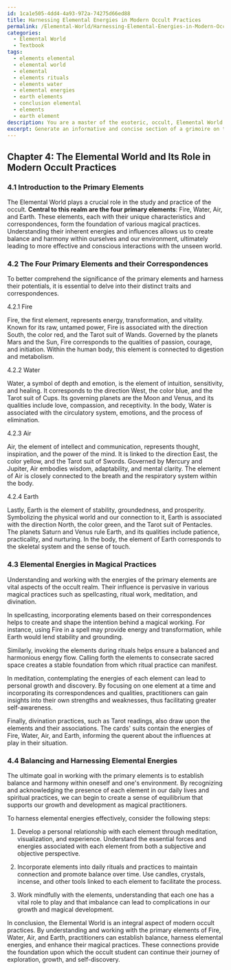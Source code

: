 ```yaml
---
id: 1ca1e505-4dd4-4a93-972a-74275d66ed88
title: Harnessing Elemental Energies in Modern Occult Practices
permalink: /Elemental-World/Harnessing-Elemental-Energies-in-Modern-Occult-Practices/
categories:
  - Elemental World
  - Textbook
tags:
  - elements elemental
  - elemental world
  - elemental
  - elements rituals
  - elements water
  - elemental energies
  - earth elements
  - conclusion elemental
  - elements
  - earth element
description: You are a master of the esoteric, occult, Elemental World and education, you have written many textbooks on the subject in ways that provide students with rich and deep understanding of the subject. You are being asked to write textbook-like sections on a topic and you do it with full context, explainability, and reliability in accuracy to the true facts of the topic at hand, in a textbook style that a student would easily be able to learn from, in a rich, engaging, and contextual way. Always include relevant context (such as formulas and history), related concepts, and in a way that someone can gain deep insights from.
excerpt: Generate an informative and concise section of a grimoire on the topic of the Elemental World, focusing on the four primary elements, their correspondences, and their influence on various magical practices. Highlight the importance of understanding elemental energies, as well as how to balance and harness them for a more effective and balanced approach to practicing the occult.
---
```

## Chapter 4: The Elemental World and Its Role in Modern Occult Practices

### 4.1 Introduction to the Primary Elements

The Elemental World plays a crucial role in the study and practice of the occult. **Central to this realm are the four primary elements**: Fire, Water, Air, and Earth. These elements, each with their unique characteristics and correspondences, form the foundation of various magical practices. Understanding their inherent energies and influences allows us to create balance and harmony within ourselves and our environment, ultimately leading to more effective and conscious interactions with the unseen world.

### 4.2 The Four Primary Elements and their Correspondences

To better comprehend the significance of the primary elements and harness their potentials, it is essential to delve into their distinct traits and correspondences.

4.2.1 Fire

Fire, the first element, represents energy, transformation, and vitality. Known for its raw, untamed power, Fire is associated with the direction South, the color red, and the Tarot suit of Wands. Governed by the planets Mars and the Sun, Fire corresponds to the qualities of passion, courage, and initiation. Within the human body, this element is connected to digestion and metabolism.

4.2.2 Water

Water, a symbol of depth and emotion, is the element of intuition, sensitivity, and healing. It corresponds to the direction West, the color blue, and the Tarot suit of Cups. Its governing planets are the Moon and Venus, and its qualities include love, compassion, and receptivity. In the body, Water is associated with the circulatory system, emotions, and the process of elimination.

4.2.3 Air

Air, the element of intellect and communication, represents thought, inspiration, and the power of the mind. It is linked to the direction East, the color yellow, and the Tarot suit of Swords. Governed by Mercury and Jupiter, Air embodies wisdom, adaptability, and mental clarity. The element of Air is closely connected to the breath and the respiratory system within the body.

4.2.4 Earth

Lastly, Earth is the element of stability, groundedness, and prosperity. Symbolizing the physical world and our connection to it, Earth is associated with the direction North, the color green, and the Tarot suit of Pentacles. The planets Saturn and Venus rule Earth, and its qualities include patience, practicality, and nurturing. In the body, the element of Earth corresponds to the skeletal system and the sense of touch.

### 4.3 Elemental Energies in Magical Practices

Understanding and working with the energies of the primary elements are vital aspects of the occult realm. Their influence is pervasive in various magical practices such as spellcasting, ritual work, meditation, and divination.

In spellcasting, incorporating elements based on their correspondences helps to create and shape the intention behind a magical working. For instance, using Fire in a spell may provide energy and transformation, while Earth would lend stability and grounding.

Similarly, invoking the elements during rituals helps ensure a balanced and harmonious energy flow. Calling forth the elements to consecrate sacred space creates a stable foundation from which ritual practice can manifest.

In meditation, contemplating the energies of each element can lead to personal growth and discovery. By focusing on one element at a time and incorporating its correspondences and qualities, practitioners can gain insights into their own strengths and weaknesses, thus facilitating greater self-awareness.

Finally, divination practices, such as Tarot readings, also draw upon the elements and their associations. The cards' suits contain the energies of Fire, Water, Air, and Earth, informing the querent about the influences at play in their situation.

### 4.4 Balancing and Harnessing Elemental Energies

The ultimate goal in working with the primary elements is to establish balance and harmony within oneself and one's environment. By recognizing and acknowledging the presence of each element in our daily lives and spiritual practices, we can begin to create a sense of equilibrium that supports our growth and development as magical practitioners.

To harness elemental energies effectively, consider the following steps:

1. Develop a personal relationship with each element through meditation, visualization, and experience. Understand the essential forces and energies associated with each element from both a subjective and objective perspective.

2. Incorporate elements into daily rituals and practices to maintain connection and promote balance over time. Use candles, crystals, incense, and other tools linked to each element to facilitate the process.

3. Work mindfully with the elements, understanding that each one has a vital role to play and that imbalance can lead to complications in our growth and magical development.

In conclusion, the Elemental World is an integral aspect of modern occult practices. By understanding and working with the primary elements of Fire, Water, Air, and Earth, practitioners can establish balance, harness elemental energies, and enhance their magical practices. These connections provide the foundation upon which the occult student can continue their journey of exploration, growth, and self-discovery.
